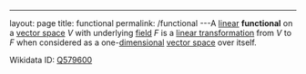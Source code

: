 ---
 layout: page
 title: functional
 permalink: /functional
---A [linear](https://defsmath.github.io/DefsMath/linear_transformation) **functional** on a [vector space](https://defsmath.github.io/DefsMath/vector_space) $V$ with underlying [field](https://defsmath.github.io/DefsMath/field) $F$ is a [linear transformation](https://defsmath.github.io/DefsMath/linear_transformation) from $V$ to $F$ when considered as a one-[dimensional](https://defsmath.github.io/DefsMath/dimension_of_vector_space) [vector space](https://defsmath.github.io/DefsMath/vector_space) over itself.

Wikidata ID: [Q579600](https://www.wikidata.org/wiki/Q579600)